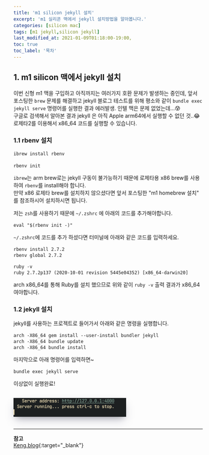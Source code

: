 ```yaml
---
title: 'm1 silicon jekyll 설치'
excerpt: 'm1 실리콘 맥에서 jekyll 설치방법을 알아봅니다.' 
categories: [silicon mac]
tags: [m1 jekyll,silicon jekyll]
last_modified_at: 2021-01-09T01:18:00-19:00, 
toc: true 
toc_label: '목차'
---
```


## 1. m1 silicon 맥에서 jekyll 설치

이번 신형 m1 맥을 구입하고 아직까지는 여러가지 호환 문제가 발생하는 중인데, 앞서 포스팅한 `brew` 문제를 해결하고 jekyll 블로그 테스트를 위해 평소와
같이 `bundle exec jekyll serve` 명령어를 실행한 결과 에러발생. 인텔 맥은 문제 없었는데...😰<br>
구글로 검색해서 알아본 결과 jekyll 은 아직 Apple arm64에서 실행할 수 없던 것..😂<br>
로제타2를 이용해서 x86_64 코드를 실행할 수 있습니다.

### 1.1 rbenv 설치

```
ibrew install rbenv

rbenv init
```

`ibrew`는 arm brew로는 jekyll 구동이 불가능하기 때문에 로제타용 x86 brew를 사용하여 `rbenv`를 install해야 합니다. <br>
만약 x86 로제타 brew를 설치하지 않으셨다면 앞서 포스팅한 "m1 homebrew 설치" 를 참조하시어 설치하시면 됩니다.

저는 `zsh`를 사용하기 때문에 `~/.zshrc` 에 아래의 코드를 추가해야합니다.

```
eval "$(rbenv init -)"
```

`~/.zshrc`에 코드를 추가 하셨다면 터미널에 아래와 같은 코드를 입력하세요.

```
rbenv install 2.7.2
rbenv global 2.7.2
```

```
ruby -v
ruby 2.7.2p137 (2020-10-01 revision 5445e04352) [x86_64-darwin20]
```

arch x86_64를 통해 Ruby를 설치 했으므로 위와 같이 `ruby -v` 출력 결과가 x86_64 여야합니다.

### 1.2 jekyll 설치

jekyll를 사용하는 프로젝트로 들어가서 아래와 같은 명령을 실행합니다.

```
arch -X86_64 gem install --user-install bundler jekyll
arch -X86_64 bundle update
arch -X86_64 bundle install
```

마지막으로 아래 명령어를 입력하면~

```
bundle exec jekyll serve
```

이상없이 실행완료!

<img src='/assets/images/jekyllsuccess.png' alt='profile' style="width:300px; margin-top:15px; margin-bottom:15px; box-shadow: rgba(50, 50, 93, 0.25) 0px 13px 27px -5px, rgba(0, 0, 0, 0.3) 0px 8px 16px -8px, rgba(0, 0, 0, 0.024) 0px -6px 16px -6px;"/>


---

**참고** <br>
[Keng.blog](https://keng.blog/blog/jekyll-on-apple-silicon){:target="\_blank"} <br>

